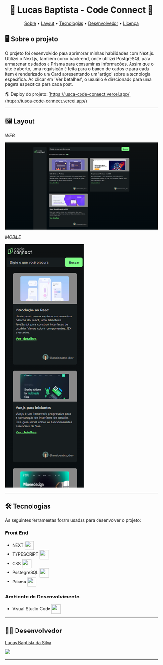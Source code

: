 <h1 align="center"> 🛜 Lucas Baptista - Code Connect 🚀 </h1>

<p align="center">
 <a href="#-sobre-o-projeto">Sobre</a> •
 <a href="#-layout">Layout</a> • 
 <a href="#-tecnologias">Tecnologias</a> • 
 <a href="#-autor">Desenvolvedor</a> • 
 <a href="#user-content--licença">Licença</a>
</p>

## 🖥️ Sobre o projeto

O projeto foi desenvolvido para aprimorar minhas habilidades com Next.js. Utilizei o Next.js, também como back-end, onde utilizei PostgreSQL para armazenar os dados e Prisma para consumir as informações. Assim que o site é aberto, uma requisição é feita para o banco de dados e para cada item é renderizado um Card apresentando um 'artigo' sobre a tecnologia específica. Ao clicar em 'Ver Detalhes', o usuário é direcionado para uma página específica para cada post.

🌎 Deploy do projeto: [https://lusca-code-connect.vercel.app/](https://lusca-code-connect.vercel.app/)

---

## 🖼️ Layout

_WEB_

![GK1](https://github.com/luscabap/lusca-code-connect/blob/main/public/web_01.png)


_MOBILE_

![GK1](https://github.com/luscabap/lusca-code-connect/blob/main/public/mobile_01.png)


---

## 🛠 Tecnologias 

As seguintes ferramentas foram usadas para desenvolver o projeto:

### Front End
- NEXT <img align="center" height="30" width="30" src="https://cdn.jsdelivr.net/gh/devicons/devicon@latest/icons/nextjs/nextjs-original.svg"/>
- TYPESCRIPT <img align="center" height="30" width="30" src="https://cdn.jsdelivr.net/gh/devicons/devicon@latest/icons/typescript/typescript-original.svg"/>
- CSS <img align="center" height="30" width="30" src="https://cdn.jsdelivr.net/gh/devicons/devicon@latest/icons/css3/css3-original.svg"/>
- PostegreSQL <img align="center" height="30" width="30" src="https://cdn.jsdelivr.net/gh/devicons/devicon@latest/icons/postgresql/postgresql-original.svg"/>
- Prisma <img align="center" height="30" width="30" src="https://cdn.jsdelivr.net/gh/devicons/devicon@latest/icons/prisma/prisma-original.svg"/>
 
          
### Ambiente de Desenvolvimento
- Visual Studio Code <img align="center" height="30" width="30" src="https://cdn.jsdelivr.net/gh/devicons/devicon/icons/vscode/vscode-original-wordmark.svg"/>

---

## 👨‍🎓 Desenvolvedor

<a href="https://www.linkedin.com/in/lucas-baptista-da-silva-133779233/">
Lucas Baptista da Silva</a>

<br/>

<a href = "mailto:lucasbaptistasilva.dev@gmail.com"><img src="https://img.shields.io/badge/-Gmail-%23333?style=for-the-badge&logo=gmail&logoColor=white"  target="_blank"></a>

---
